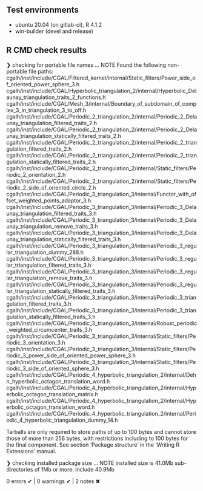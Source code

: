 ## Test environments

* ubuntu 20.04 (on gitlab-ci), R 4.1.2
* win-builder (devel and release)

## R CMD check results

❯ checking for portable file names ... NOTE
  Found the following non-portable file paths:
    cgalh/inst/include/CGAL/Filtered_kernel/internal/Static_filters/Power_side_of_oriented_power_sphere_3.h
    cgalh/inst/include/CGAL/Hyperbolic_triangulation_2/internal/Hyperbolic_Delaunay_triangulation_traits_2_functions.h
    cgalh/inst/include/CGAL/Mesh_3/internal/Boundary_of_subdomain_of_complex_3_in_triangulation_3_to_off.h
    cgalh/inst/include/CGAL/Periodic_2_triangulation_2/internal/Periodic_2_Delaunay_triangulation_filtered_traits_2.h
    cgalh/inst/include/CGAL/Periodic_2_triangulation_2/internal/Periodic_2_Delaunay_triangulation_statically_filtered_traits_2.h
    cgalh/inst/include/CGAL/Periodic_2_triangulation_2/internal/Periodic_2_triangulation_filtered_traits_2.h
    cgalh/inst/include/CGAL/Periodic_2_triangulation_2/internal/Periodic_2_triangulation_statically_filtered_traits_2.h
    cgalh/inst/include/CGAL/Periodic_2_triangulation_2/internal/Static_filters/Periodic_2_orientation_2.h
    cgalh/inst/include/CGAL/Periodic_2_triangulation_2/internal/Static_filters/Periodic_2_side_of_oriented_circle_2.h
    cgalh/inst/include/CGAL/Periodic_3_triangulation_3/internal/Functor_with_offset_weighted_points_adaptor_3.h
    cgalh/inst/include/CGAL/Periodic_3_triangulation_3/internal/Periodic_3_Delaunay_triangulation_filtered_traits_3.h
    cgalh/inst/include/CGAL/Periodic_3_triangulation_3/internal/Periodic_3_Delaunay_triangulation_remove_traits_3.h
    cgalh/inst/include/CGAL/Periodic_3_triangulation_3/internal/Periodic_3_Delaunay_triangulation_statically_filtered_traits_3.h
    cgalh/inst/include/CGAL/Periodic_3_triangulation_3/internal/Periodic_3_regular_triangulation_dummy_288.h
    cgalh/inst/include/CGAL/Periodic_3_triangulation_3/internal/Periodic_3_regular_triangulation_filtered_traits_3.h
    cgalh/inst/include/CGAL/Periodic_3_triangulation_3/internal/Periodic_3_regular_triangulation_remove_traits_3.h
    cgalh/inst/include/CGAL/Periodic_3_triangulation_3/internal/Periodic_3_regular_triangulation_statically_filtered_traits_3.h
    cgalh/inst/include/CGAL/Periodic_3_triangulation_3/internal/Periodic_3_triangulation_filtered_traits_3.h
    cgalh/inst/include/CGAL/Periodic_3_triangulation_3/internal/Periodic_3_triangulation_statically_filtered_traits_3.h
    cgalh/inst/include/CGAL/Periodic_3_triangulation_3/internal/Robust_periodic_weighted_circumcenter_traits_3.h
    cgalh/inst/include/CGAL/Periodic_3_triangulation_3/internal/Static_filters/Periodic_3_orientation_3.h
    cgalh/inst/include/CGAL/Periodic_3_triangulation_3/internal/Static_filters/Periodic_3_power_side_of_oriented_power_sphere_3.h
    cgalh/inst/include/CGAL/Periodic_3_triangulation_3/internal/Static_filters/Periodic_3_side_of_oriented_sphere_3.h
    cgalh/inst/include/CGAL/Periodic_4_hyperbolic_triangulation_2/internal/Dehn_hyperbolic_octagon_translation_word.h
    cgalh/inst/include/CGAL/Periodic_4_hyperbolic_triangulation_2/internal/Hyperbolic_octagon_translation_matrix.h
    cgalh/inst/include/CGAL/Periodic_4_hyperbolic_triangulation_2/internal/Hyperbolic_octagon_translation_word.h
    cgalh/inst/include/CGAL/Periodic_4_hyperbolic_triangulation_2/internal/Periodic_4_hyperbolic_triangulation_dummy_14.h

  Tarballs are only required to store paths of up to 100 bytes and cannot
  store those of more than 256 bytes, with restrictions including to 100
  bytes for the final component.
  See section ‘Package structure’ in the ‘Writing R Extensions’ manual.


❯ checking installed package size ... NOTE
    installed size is 41.0Mb
    sub-directories of 1Mb or more:
      include  40.9Mb

0 errors ✔ | 0 warnings ✔ | 2 notes ✖
